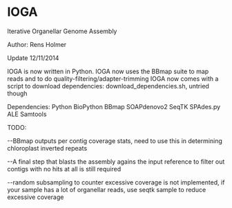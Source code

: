 IOGA
====

Iterative Organellar Genome Assembly

Author: Rens Holmer

Update 12/11/2014

IOGA is now written in Python.
IOGA now uses the BBmap suite to map reads and to do quality-filtering/adapter-trimming
IOGA now comes with a script to download dependencies: download_dependencies.sh, untried though

Dependencies:
Python
BioPython
BBmap
SOAPdenovo2
SeqTK
SPAdes.py
ALE
Samtools

TODO: 

  --BBmap outputs per contig coverage stats, need to use this in determining chloroplast inverted repeats
  
  --A final step that blasts the assembly agains the input reference to filter out contigs with no hits at all is still required
  
  --random subsampling to counter excessive coverage is not implemented, if your sample has a lot of organellar reads, use seqtk sample to reduce excessive coverage

